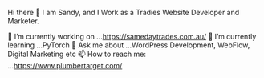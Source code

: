 Hi there 👋
I am Sandy, and I Work as a Tradies Website Developer and Marketer.

🔭 I’m currently working on ...https://samedaytrades.com.au/
🌱 I’m currently learning ...PyTorch
💬 Ask me about ...WordPress Development, WebFlow, Digital Marketing etc
📫 How to reach me: ...https://www.plumbertarget.com/
